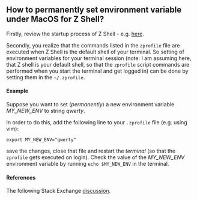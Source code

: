 ## How to permanently set environment variable under MacOS for Z Shell?

Firstly, review the startup process of Z Shell - e.g. [here](https://tanguy.ortolo.eu/blog/article25/shrc).


Secondly, you realize that the commands listed in the ```zprofile``` file are executed when  Z Shell is the default shell of your terminal. So setting of environment variables for your terminal session (note: I am assuming here, that Z shell is your default shell, so that the ```zprofile``` script commands are performed when you start the terminal and get logged in) can be done by setting them in the ```~/.zprofile```.

#### Example
Suppose you want to set (*permanently*) a new environment variable *MY\_NEW\_ENV* to string *qwerty*.


In order to do this, add the following line to your ```.zprofile``` file (e.g. using vim):

``` export MY_NEW_ENV="qwerty" ```

save the changes, close that file and restart the *terminal* (so that the ```zprofile``` gets executed on login). Check the value of the *MY\_NEW\_ENV* environment variable by running ```echo $MY_NEW_ENV``` in the terminal. 


#### References

The following Stack Exchange [discussion](https://apple.stackexchange.com/questions/356441/how-to-add-permanent-environment-variable-in-zsh).